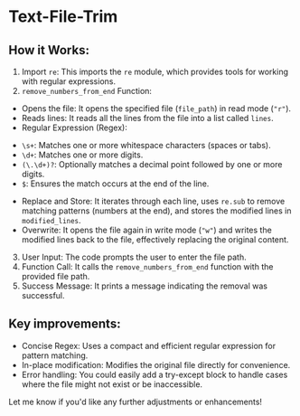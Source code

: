 # Text-File-Trim


## How it Works:

1. Import ```re```: This imports the ```re``` module, which provides tools for working with regular expressions.
2. ```remove_numbers_from_end``` Function:
- Opens the file: It opens the specified file (```file_path```) in read mode (```"r"```).
- Reads lines: It reads all the lines from the file into a list called ```lines```.
- Regular Expression (Regex):
+ ```\s+```: Matches one or more whitespace characters (spaces or tabs).
+ ```\d+```: Matches one or more digits.
+ ```(\.\d+)?```: Optionally matches a decimal point followed by one or more digits.
+ ```$```: Ensures the match occurs at the end of the line.
- Replace and Store: It iterates through each line, uses ```re.sub``` to remove matching patterns (numbers at the end), and stores the modified lines in ```modified_lines```.
- Overwrite: It opens the file again in write mode (```"w"```) and writes the modified lines back to the file, effectively replacing the original content.

3. User Input: The code prompts the user to enter the file path.
4. Function Call: It calls the ```remove_numbers_from_end``` function with the provided file path.
5. Success Message: It prints a message indicating the removal was successful.


## Key improvements:

- Concise Regex: Uses a compact and efficient regular expression for pattern matching.
- In-place modification: Modifies the original file directly for convenience.
- Error handling: You could easily add a try-except block to handle cases where the file might not exist or be inaccessible.


Let me know if you'd like any further adjustments or enhancements!